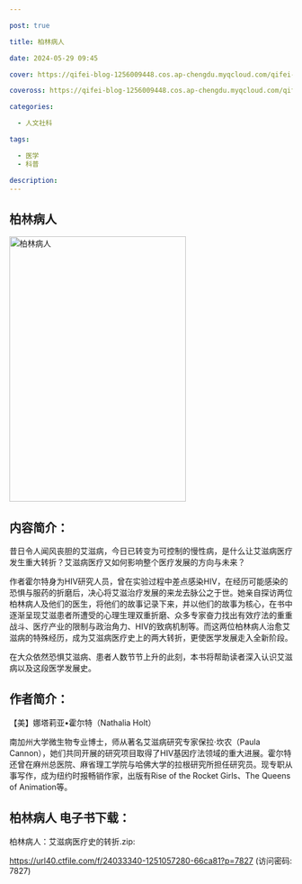 ```yaml
---

post: true

title: 柏林病人

date: 2024-05-29 09:45

cover: https://qifei-blog-1256009448.cos.ap-chengdu.myqcloud.com/qifei-blog/65cddf029f345e8d03471718.jpg

coveross: https://qifei-blog-1256009448.cos.ap-chengdu.myqcloud.com/qifei-blog/65cddf029f345e8d03471718.jpg

categories:

  - 人文社科

tags:

  - 医学
  - 科普

description:
---
```




## 柏林病人
<img alt="柏林病人 " class="aligncenter loaded" data-was-processed="true" decoding="async" fetchpriority="high" height="471" src="https://qifei-blog-1256009448.cos.ap-chengdu.myqcloud.com/qifei-blog/65cddf029f345e8d03471718.jpg" style="cursor: zoom-in;" width="314"/>

## 内容简介：

昔日令人闻风丧胆的艾滋病，今日已转变为可控制的慢性病，是什么让艾滋病医疗发生重大转折？艾滋病医疗又如何影响整个医疗发展的方向与未来？

作者霍尔特身为HIV研究人员，曾在实验过程中差点感染HIV，在经历可能感染的恐惧与服药的折磨后，决心将艾滋治疗发展的来龙去脉公之于世。她亲自探访两位柏林病人及他们的医生，将他们的故事记录下来，并以他们的故事为核心，在书中逐渐呈现艾滋患者所遭受的心理生理双重折磨、众多专家奋力找出有效疗法的重重战斗、医疗产业的限制与政治角力、HIV的致病机制等。而这两位柏林病人治愈艾滋病的特殊经历，成为艾滋病医疗史上的两大转折，更使医学发展走入全新阶段。

在大众依然恐惧艾滋病、患者人数节节上升的此刻，本书将帮助读者深入认识艾滋病以及这段医学发展史。

## 作者简介：

【美】娜塔莉亚•霍尔特（Nathalia Holt）

南加州大学微生物专业博士，师从著名艾滋病研究专家保拉·坎农（Paula Cannon），她们共同开展的研究项目取得了HIV基因疗法领域的重大进展。霍尔特还曾在麻州总医院、麻省理工学院与哈佛大学的拉根研究所担任研究员。现专职从事写作，成为纽约时报畅销作家，出版有Rise of the Rocket Girls、The Queens of Animation等。

## 柏林病人 电子书下载：



柏林病人：艾滋病医疗史的转折.zip: 

https://url40.ctfile.com/f/24033340-1251057280-66ca81?p=7827 (访问密码: 7827)
